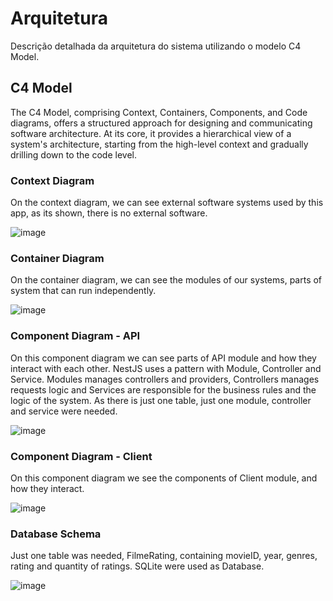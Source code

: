 # Arquitetura

Descrição detalhada da arquitetura do sistema utilizando o modelo C4 Model.

## C4 Model

The C4 Model, comprising Context, Containers, Components, and Code diagrams, offers a structured approach for designing and communicating software architecture. At its core, it provides a hierarchical view of a system's architecture, starting from the high-level context and gradually drilling down to the code level.

### Context Diagram

On the context diagram, we can see external software systems used by this app, as its shown, there is no external software.

![image](https://i.imgur.com/8NpiO1f.png)


### Container Diagram

On the container diagram, we can see the modules of our systems, parts of system that can run independently.

![image](https://i.imgur.com/gG4YwBa.png)

### Component Diagram - API

On this component diagram we can see parts of API module and how they interact with each other. NestJS uses a pattern with Module, Controller and Service.
Modules manages controllers and providers, Controllers manages requests logic and Services are responsible for the business rules and the logic of the system.
As there is just one table, just one module, controller and service were needed.

![image](https://i.imgur.com/p7JKoDG.png)

### Component Diagram - Client

On this component diagram we see the components of Client module, and how they interact.

![image](https://i.imgur.com/SQWWOir.png)

### Database Schema

Just one table was needed, FilmeRating, containing movieID, year, genres, rating and quantity of ratings. SQLite were used as Database.

![image](https://i.imgur.com/CQDO3eA.png)
